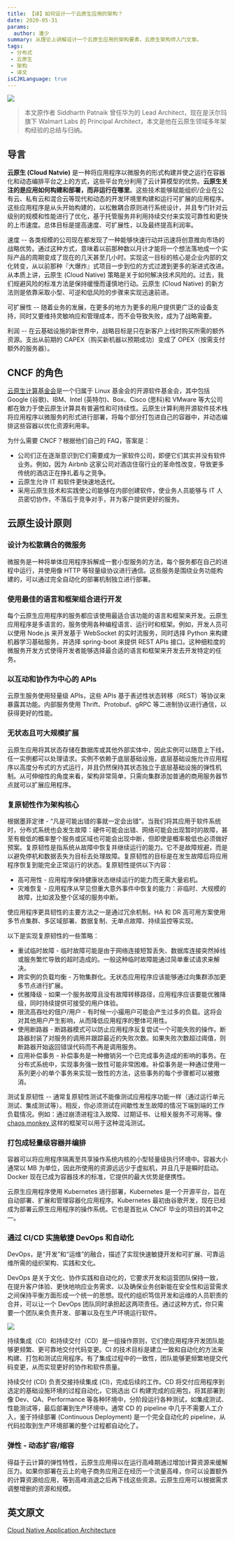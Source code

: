 ```yaml
---
title: 【译】如何设计一个云原生应用的架构？
date: 2020-05-31
params:
  author: 潘少
summary: 从理论上讲解设计一个云原生应用的架构要素，云原生架构师入门文章。
tags:
 - 分布式
 - 云原生
 - 架构
 - 译文
isCJKLanguage: true
---
```


![](https://res.strikefreedom.top/static_res/blog/figures/1_xLYfw-LedpyFA-Fouzly6A.jpeg)

> 本文原作者 Siddharth Patnaik 曾任华为的 Lead Architect，现在是沃尔玛旗下 Walmart Labs 的 Principal Architect，本文是他在云原生领域多年架构经验的总结与归纳。

## 导言

**云原生 (Cloud Natvie)** 是一种将应用程序以微服务的形式构建并使之运行在容器化和动态编排平台之上的方式，这些平台充分利用了云计算模型的优势。**云原生关注的是应用如何构建和部署，而非运行在哪里**。这些技术能够赋能组织/企业在公有云、私有云和混合云等现代和动态的开发环境里构建和运行可扩展的应用程序。这些应用程序是从头开始构建的，以松散耦合原则进行系统设计，并且专门针对云级别的规模和性能进行了优化，基于托管服务并利用持续交付来实现可靠性和更快的上市速度。总体目标是提高速度、可扩展性，以及最终提高利润率。

速度 -- 各类规模的公司现在都发现了一种能够快速行动并迅速将创意推向市场的战略优势。通过这种方式，意味着以前那种数以月计才能将一个想法落地成一个实际产品的周期变成了现在的几天甚至几小时。实现这一目标的核心是企业内部的文化转变，从以前那种『大爆炸』式项目一步到位的方式过渡到更多的渐进式改进。从本质上讲，云原生 (Cloud Native) 策略是关于如何解决技术风险的。过去，我们规避风险的标准方法是保持缓慢而谨慎地行动。云原生 (Cloud Native) 的新方法则是依靠采取小型、可逆和低风险的步骤来实现迅速前进。

可扩展性 -- 随着业务的发展，在更多的地方为更多的用户提供更广泛的设备支持，同时又要维持灵敏响应和管理成本，而不会导致失败，成为了战略需要。

利润 -- 在云基础设施的新世界中，战略目标是只在新客户上线时购买所需的额外资源。支出从前期的 CAPEX（购买新机器以预期成功）变成了 OPEX（按需支付额外的服务器）。

## CNCF 的角色

[云原生计算基金会](https://www.cncf.io/)是一个归属于 Linux 基金会的开源软件基金会，其中包括 Google (谷歌)、IBM、Intel (英特尔)、Box、Cisco (思科)和 VMware 等大公司都在致力于使云原生计算具有普遍性和可持续性。云原生计算利用开源软件技术栈将应用程序以微服务的形式进行部署，将每个部分打包进自己的容器中，并动态编排这些容器以优化资源利用率。

为什么需要 CNCF？根据他们自己的 FAQ，答案是：

- 公司们正在逐渐意识到它们需要成为一家软件公司，即便它们其实并没有软件业务。例如，因为 Airbnb 这家公司对酒店住宿行业的革命性改变，导致更多传统的酒店正在挣扎着与之竞争。
- 云原生允许 IT 和软件更快速地迭代。
- 采用云原生技术和实践使公司能够在内部创建软件，使业务人员能够与 IT 人员密切协作，不落后于竞争对手，并为客户提供更好的服务。

## 云原生设计原则

### 设计为松散耦合的微服务

微服务是一种将单体应用程序拆解成一套小型服务的方法，每个服务都在自己的进程中运行，并使用像 HTTP 等轻量级协议进行通信。这些服务是围绕业务功能构建的，可以通过完全自动化的部署机制独立进行部署。

### 使用最佳的语言和框架组合进行开发

每个云原生应用程序的服务都应该使用最适合该功能的语言和框架来开发。云原生应用程序是多语言的，服务使用各种编程语言、运行时和框架。例如，开发人员可以使用 Node.js 来开发基于 WebSocket 的实时流服务，同时选择 Python 来构建机器学习基础服务，并选择 spring-boot 来提供 REST APIs 接口。这种细粒度的微服务开发方式使得开发者能够选择最合适的语言和框架来开发去开发特定的任务。

### 以互动和协作为中心的 APIs

云原生服务使用轻量级 APIs，这些 APIs 基于表述性状态转移（REST）等协议来暴露其功能。内部服务使用 Thrift、Protobuf、gRPC 等二进制协议进行通信，以获得更好的性能。

### 无状态且可大规模扩展

云原生应用将其状态存储在数据库或其他外部实体中，因此实例可以随意上下线，任一实例都可以处理请求。实例不依赖于底层基础设施，底层基础设施允许应用程序以高度分布式的方式运行，并且仍然保持其状态独立于底层基础设施的弹性机制。从可伸缩性的角度来看，架构非常简单，只需向集群添加普通的商用服务器节点就可以扩展应用程序。

### 复原韧性作为架构核心

根据墨菲定律 - “凡是可能出错的事就一定会出错”。当我们将其应用于软件系统时，分布式系统也会发生故障：硬件可能会出错、网络可能会出现暂时的故障，甚至有极低的概率整个服务或区域也可能会出现中断，但即使是概率极低也必须做好预案。复原韧性是指系统从故障中恢复并继续运行的能力。它不是故障规避，而是以避免停机和数据丢失为目标去处理故障。复原韧性的目标是在发生故障后将应用程序恢复到能完全正常运行的状态。复原韧性提供以下内容：

- 高可用性 - 应用程序保持健康状态继续运行的能力而无需大量宕机。
- 灾难恢复 - 应用程序从罕见但重大意外事件中恢复的能力：非临时、大规模的故障，比如波及整个区域的服务中断。

使应用程序更具韧性的主要方法之一是通过冗余机制。HA 和 DR 高可用方案使用多节点集群、多区域部署、数据复制、无单点故障、持续监控等实现。

以下是实现复原韧性的一些策略：

- 重试临时故障 - 临时故障可能是由于网络连接短暂丢失、数据库连接突然掉线或服务繁忙导致的超时造成的。一般这种临时故障能通过简单重试请求来解决。
- 跨实例的负载均衡 - 万物集群化。无状态应用程序应该能够通过向集群添加更多节点进行扩展。
- 优雅降级 - 如果一个服务故障且没有故障转移路径，应用程序应该要能优雅降级，同时持续提供可接受的用户体验。
- 限流高吞吐的佃户/用户 - 有时候一小撮用户可能会产生过多的负载。这将会对其他用户产生影响，从而降低应用程序的整体可用性。
- 使用断路器 - 断路器模式可以防止应用程序反复尝试一个可能失败的操作。断路器封装了对服务的调用并跟踪最近的失败次数。如果失败次数超过阈值，则断路器开始返回错误代码而不再是调用服务。
- 应用补偿事务 - 补偿事务是一种撤销另一个已完成事务造成的影响的事务。在分布式系统中，实现事务强一致性可能非常困难。补偿事务是一种通过使用一系列更小的单个事务来实现一致性的方法，这些事务的每个步骤都可以被撤消。

测试复原韧性 -- 通常复原韧性测试不能像测试应用程序功能一样（通过运行单元测试、集成测试等）。相反，你必须测试在间歇性发生故障的情况下端到端的工作负载情况。例如：通过崩溃进程注入故障、过期证书、让相关服务不可用等。像[ chaos monkey ](https://github.com/Netflix/chaosmonkey)这样的框架可以用于这种混沌测试。

### 打包成轻量级容器并编排

容器可以将应用程序隔离至共享操作系统内核的小型轻量级执行环境中。容器大小通常以 MB 为单位，因此所使用的资源远远少于虚拟机，并且几乎是瞬时启动。Docker 现在已成为容器技术的标准，它提供的最大优势是便携性。

云原生应用程序使用 Kubernetes 进行部署，Kubernetes 是一个开源平台，旨在自动部署、扩展和管理容器化应用程序。Kubernetes 最初由谷歌开发，现在已经成为部署云原生应用程序的操作系统。它也是首批从 CNCF 毕业的项目的其中之一。

### 通过 CI/CD 实施敏捷 DevOps 和自动化

DevOps，是“开发”和“运维”的融合，描述了实现快速敏捷开发和可扩展、可靠运维所需的组织架构、实践和文化。

DevOps 是关于文化、协作实践和自动化的，它要求开发和运营团队保持一致，在提升客户体验、更快地响应业务需求、以及确保业务创新能在安全性和运营需求之间保持平衡方面形成一个统一的思想。现代的组织笃信开发和运维的人员职责的合并，可以让一个 DevOps 团队同时承担起这两项责任。通过这种方式，你只需要一个团队来负责开发、部署以及在生产环境运行软件。

![](https://res.strikefreedom.top/static_res/blog/figures/2446f1fd6679a96307119378dd66e87a.png)

持续集成（CI）和持续交付（CD）是一组操作原则，它们使应用程序开发团队能够更频繁、更可靠地交付代码变更。CI 的技术目标是建立一致和自动化的方法来构建、打包和测试应用程序。有了集成过程中的一致性，团队能够更频繁地提交代码变更，从而实现更好的协作和软件质量。

持续交付 (CD) 负责交接持续集成 (CI)，完成后续的工作。CD 将交付应用程序到选定的基础设施环境的过程自动化，它挑选出 CI 构建完成的应用包，将其部署到像 Dev、QA、Performance 等各种环境中，分阶段运行各种测试，如集成测试、性能测试等，最后部署到生产环境中。通常 CD 的 pipeline 中几乎不需要人工介入，鉴于持续部署 (Continuous Deployment) 是一个完全自动化的 pipeline，从代码拉取到生产环境部署的整个过程都自动化了。

### 弹性 - 动态扩容/缩容

得益于云计算的弹性特性，云原生应用得以在运行高峰期通过增加计算资源来缓解压力。如果你部署在云上的电子商务应用正在经历一个流量高峰，你可以设置额外的计算资源给应用，等到高峰消退之后再下线这些资源。云原生应用可以根据需求调整增删的资源和规模。

## 英文原文

[Cloud Native Application Architecture](https://medium.com/walmartlabs/cloud-native-application-architecture-a84ddf378f82)

